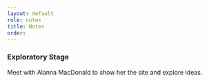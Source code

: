 ```yaml
---
layout: default
role: notes
title: Notes
order:
---
```

<h3>
	Exploratory Stage
</h3>
<p>
	Meet with Alanna MacDonald to show her the site and explore ideas. 
</p>
